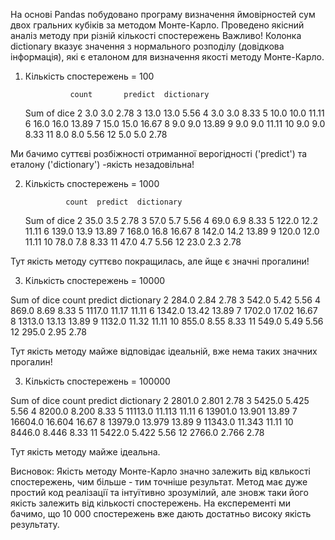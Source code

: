 На основі Pandas побудовано програму визначення ймовірностей сум двох гральних кубіків за методом Монте-Карло.
Проведено якісний аналіз методу при різній кількості спостережень
Важливо! Колонка dictionary вказує значення з нормального розподілу (довідкова інформація), які є еталоном для визначення якості методу Монте-Карло.

1.  Кількість спостережень = 100

                  count       predict  dictionary

    Sum of dice
    2 3.0 3.0 2.78
    3 13.0 13.0 5.56
    4 3.0 3.0 8.33
    5 10.0 10.0 11.11
    6 16.0 16.0 13.89
    7 15.0 15.0 16.67
    8 9.0 9.0 13.89
    9 9.0 9.0 11.11
    10 9.0 9.0 8.33
    11 8.0 8.0 5.56
    12 5.0 5.0 2.78

Ми бачимо суттєві розбіжності отриманної верогідності ('predict') та еталону ('dictionary') -якість незадовільна!

2.  Кількість спостережень = 1000

                 count  predict  dictionary

    Sum of dice
    2 35.0 3.5 2.78
    3 57.0 5.7 5.56
    4 69.0 6.9 8.33
    5 122.0 12.2 11.11
    6 139.0 13.9 13.89
    7 168.0 16.8 16.67
    8 142.0 14.2 13.89
    9 120.0 12.0 11.11
    10 78.0 7.8 8.33
    11 47.0 4.7 5.56
    12 23.0 2.3 2.78

Тут якість методу суттєво покращилась, але йще є значні прогалини!

3. Кількість спостережень = 10000

Sum of dice count predict dictionary
2 284.0 2.84 2.78
3 542.0 5.42 5.56
4 869.0 8.69 8.33
5 1117.0 11.17 11.11
6 1342.0 13.42 13.89
7 1702.0 17.02 16.67
8 1313.0 13.13 13.89
9 1132.0 11.32 11.11
10 855.0 8.55 8.33
11 549.0 5.49 5.56
12 295.0 2.95 2.78

Тут якість методу майже відповідає ідеальній, вже нема таких значних прогалин!

3. Кількість спостережень = 100000

Sum of dice count predict dictionary
2 2801.0 2.801 2.78
3 5425.0 5.425 5.56
4 8200.0 8.200 8.33
5 11113.0 11.113 11.11
6 13901.0 13.901 13.89
7 16604.0 16.604 16.67
8 13979.0 13.979 13.89
9 11343.0 11.343 11.11
10 8446.0 8.446 8.33
11 5422.0 5.422 5.56
12 2766.0 2.766 2.78

Тут якість методу майже ідеальна.

Висновок: Якість методу Монте-Карло значно залежить від квлькості спостережень, чим більше - тим точніше результат.
Метод має дуже простий код реалізації та інтуїтивно зрозумілий, але зновж таки його якість залежить від кількості спостережень.
На експеременті ми бачимо, що 10 000 спостережень вже дають достатньо високу якість результату.
